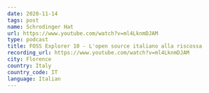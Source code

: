 ```yaml
---
date: 2020-11-14
tags: post
name: Schrodinger Hat
url: https://www.youtube.com/watch?v=ml4LknmDJAM
type: podcast
title: FOSS Explorer 10 - L'open source italiano alla riscossa
recording_url: https://www.youtube.com/watch?v=ml4LknmDJAM
city: Florence
country: Italy
country_code: IT
language: Italian
---
```

